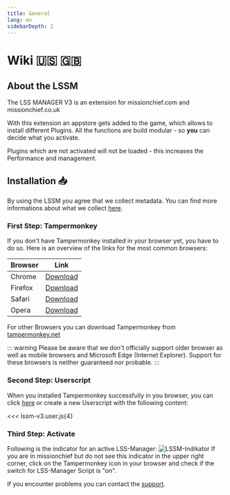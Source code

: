 ```yaml
---
title: General
lang: en
sidebarDepth: 2
---
```


# Wiki :us: :gb: <Badge text="LSSM Stable 3.3.5"/>

## About the LSSM
The LSS MANAGER V3 is an extension for missionchief.com and missionchief.co.uk

With this extension an appstore gets added to the game, which allows to install different Plugins. All the functions are build modular - so **you** can decide what you activate.

Plugins which are not activated will not be loaded - this increases the Performance and management.

## Installation :inbox_tray:
By using the LSSM you agree that we collect metadata. You can find more informations about what we collect [here](/en/metadata).

### First Step: Tampermonkey
If you don't have Tampermonkey installed in your browser yet, you have to do so. Here is an overview of the links for the most common browsers:

Browser|Link
-------|----
Chrome | [Download](https://chrome.google.com/webstore/detail/dhdgffkkebhmkfjojejmpbldmpobfkfo)
Firefox| [Download](https://addons.mozilla.org/en-US/firefox/addon/tampermonkey/)
Safari | [Download](https://safari.tampermonkey.net/tampermonkey.safariextz)
Opera  | [Download](https://addons.opera.com/en/extensions/details/tampermonkey-beta/)

For other Browsers you can download Tampermonkey from [tampermonkey.net](https://www.tampermonkey.net/)

::: warning
Please be aware that we don't officially support older browser as well as mobile browsers and Microsoft Edge (Internet Explorer). Support for these browsers is neither guaranteed nor probable.
:::

### Second Step: Userscript
When you installed Tampermonkey successfully in you browser, you can click [here](https://github.com/LSS-Manager/lss-manager-v3/raw/master/lssm-v3.user.js) or create a new Userscript with the following content:

<<< lssm-v3.user.js{4}

### Third Step: Activate

Following is the indicator for an active LSS-Manager: ![LSSM-Indikator](/img/lssm_navbar.png) If you are in missionchief but do not see this indicator in the upper right corner, click on the Tampermonkey icon in your browser and check if the switch for LSS-Manager Script is "on".

If you encounter problems you can contact the [support](/en/support).
